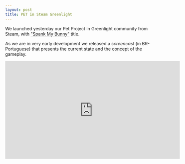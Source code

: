 ```yaml
---
layout: post
title: PET in Steam Greenlight
---
```


We launched yesterday our Pet Project in Greenlight community from Steam, with <a href="http://steamcommunity.com/sharedfiles/filedetails/?id=307251360">"Spank My Bunny"</a> title. 

As we are in very early development we released a _screencast_ (in BR-Portuguese) that presents the current state and the concept of the gameplay.

<iframe width="560" height="315" src="http://www.youtube.com/embed/sIHtOMnMq_Y" frameborder="0" allowfullscreen></iframe>





